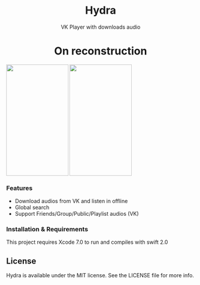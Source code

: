 
<h1 align="center"> Hydra </h1>
<p align="center"> VK Player with downloads audio </p>
<h1 align="center"> On reconstruction </h1>

<img src="https://raw.githubusercontent.com/kioshimafx/Hydra/db8bffcca2858ebd7d5cc8bd705a325e97c87ce4/screenshots/IMG_1045.png" align="left" width="166" height="298" />
<img src="https://raw.githubusercontent.com/kioshimafx/Hydra/db8bffcca2858ebd7d5cc8bd705a325e97c87ce4/screenshots/IMG_1042.png" align="center" width="166" height="298"/>



### Features
- Download audios from VK and listen in offline
- Global search
- Support Friends/Group/Public/Playlist audios (VK)

### Installation & Requirements

This project requires Xcode 7.0 to run and compiles with swift 2.0

## License
Hydra is available under the MIT license. See the LICENSE file for more info.
